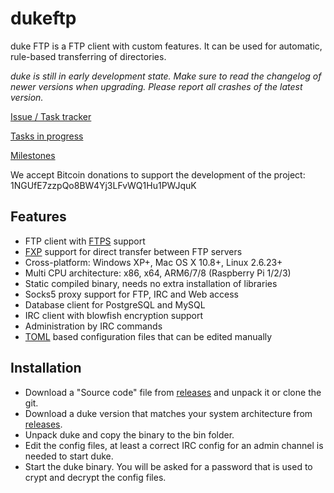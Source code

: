 # dukeftp

duke FTP is a FTP client with custom features. It can be used for automatic, rule-based transferring of directories.

*duke is still in early development state. Make sure to read the changelog of newer versions when upgrading. Please report all crashes of the latest version.*

[Issue / Task tracker](https://github.com/duketeam/dukeftp/issues)

[Tasks in progress](https://github.com/duketeam/dukeftp/labels/in%20progress)

[Milestones](https://github.com/duketeam/dukeftp/milestones)

We accept Bitcoin donations to support the development of the project: 1NGUfE7zzpQo8BW4Yj3LFvWQ1Hu1PWJquK

## Features

* FTP client with [FTPS](https://en.wikipedia.org/wiki/FTPS) support
* [FXP](https://en.wikipedia.org/wiki/File_eXchange_Protocol) support for direct transfer between FTP servers
* Cross-platform: Windows XP+, Mac OS X 10.8+, Linux 2.6.23+
* Multi CPU architecture: x86, x64, ARM6/7/8 (Raspberry Pi 1/2/3)
* Static compiled binary, needs no extra installation of libraries
* Socks5 proxy support for FTP, IRC and Web access
* Database client for PostgreSQL and MySQL
* IRC client with blowfish encryption support
* Administration by IRC commands
* [TOML](https://github.com/toml-lang/toml) based configuration files that can be edited manually

## Installation
* Download a "Source code" file from [releases]( https://github.com/duketeam/dukeftp/releases) and unpack it or clone the git.
* Download a duke version that matches your system architecture from [releases]( https://github.com/duketeam/dukeftp/releases).
* Unpack duke and copy the binary to the bin folder.
* Edit the config files, at least a correct IRC config for an admin channel is needed to start duke.
* Start the duke binary. You will be asked for a password that is used to crypt and decrypt the config files.
